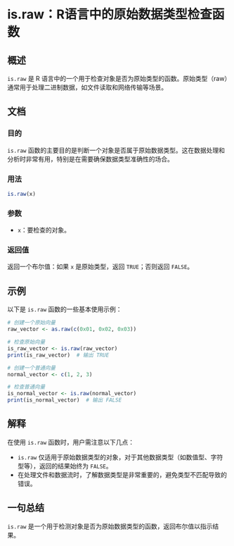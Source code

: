 <!--
Meta Description: # is.raw：R语言中的原始数据类型检查函数 ## 概述 `is.raw` 是 R 语言中的一个用于检查对象是否为原始类型的函数。原始类型（raw）通常用于处理二进制数据，如文件读取和网络传输等场景。 ## 文档 ### 目的 `is.raw` 函数的主要目的是判断一个对象是否属于原始数据类型。...
Meta Keywords: raw, false, true, raw_vector, is_raw_vector
-->

# is.raw：R语言中的原始数据类型检查函数

## 概述
`is.raw` 是 R 语言中的一个用于检查对象是否为原始类型的函数。原始类型（raw）通常用于处理二进制数据，如文件读取和网络传输等场景。

## 文档
### 目的
`is.raw` 函数的主要目的是判断一个对象是否属于原始数据类型。这在数据处理和分析时非常有用，特别是在需要确保数据类型准确性的场合。

### 用法
```r
is.raw(x)
```

### 参数
- `x`：要检查的对象。

### 返回值
返回一个布尔值：如果 `x` 是原始类型，返回 `TRUE`；否则返回 `FALSE`。

## 示例
以下是 `is.raw` 函数的一些基本使用示例：

```r
# 创建一个原始向量
raw_vector <- as.raw(c(0x01, 0x02, 0x03))

# 检查原始向量
is_raw_vector <- is.raw(raw_vector)
print(is_raw_vector)  # 输出 TRUE

# 创建一个普通向量
normal_vector <- c(1, 2, 3)

# 检查普通向量
is_normal_vector <- is.raw(normal_vector)
print(is_normal_vector)  # 输出 FALSE
```

## 解释
在使用 `is.raw` 函数时，用户需注意以下几点：
- `is.raw` 仅适用于原始数据类型的对象，对于其他数据类型（如数值型、字符型等），返回的结果始终为 `FALSE`。
- 在处理文件和数据流时，了解数据类型是非常重要的，避免类型不匹配导致的错误。

## 一句总结
`is.raw` 是一个用于检测对象是否为原始数据类型的函数，返回布尔值以指示结果。